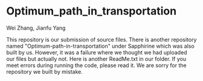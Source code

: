 # Optimum_path_in_transportation
Wei Zhang, Jianfu Yang

This repository is our submission of source files. There is another repository named "Optimum-path-in-transportation" under Sapphirine which was also built by us. However, it was a failure where we thought we had uploaded our files but actually not. Here is another ReadMe.txt in our folder. If you meet errors during running the code, please read it. We are sorry for the repository we built by mistake.
